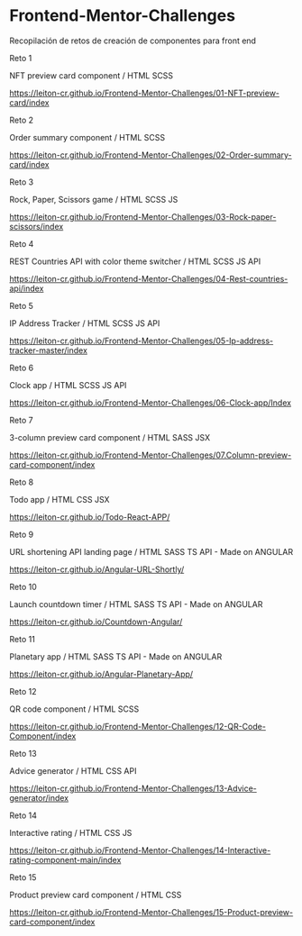 # Frontend-Mentor-Challenges
Recopilación de retos de creación de componentes para front end


Reto 1

NFT preview card component / HTML SCSS

https://leiton-cr.github.io/Frontend-Mentor-Challenges/01-NFT-preview-card/index


Reto 2

Order summary component / HTML SCSS

https://leiton-cr.github.io/Frontend-Mentor-Challenges/02-Order-summary-card/index


Reto 3

Rock, Paper, Scissors game / HTML SCSS JS

https://leiton-cr.github.io/Frontend-Mentor-Challenges/03-Rock-paper-scissors/index


Reto 4

REST Countries API with color theme switcher / HTML SCSS JS API

https://leiton-cr.github.io/Frontend-Mentor-Challenges/04-Rest-countries-api/index


Reto 5

IP Address Tracker / HTML SCSS JS API

https://leiton-cr.github.io/Frontend-Mentor-Challenges/05-Ip-address-tracker-master/index


Reto 6

Clock app / HTML SCSS JS API

https://leiton-cr.github.io/Frontend-Mentor-Challenges/06-Clock-app/Index


Reto 7

3-column preview card component / HTML SASS JSX

https://leiton-cr.github.io/Frontend-Mentor-Challenges/07.Column-preview-card-component/index


Reto 8

Todo app / HTML CSS JSX

https://leiton-cr.github.io/Todo-React-APP/


Reto 9

URL shortening API landing page / HTML SASS TS API - Made on ANGULAR

https://leiton-cr.github.io/Angular-URL-Shortly/


Reto 10

Launch countdown timer / HTML SASS TS API - Made on ANGULAR

https://leiton-cr.github.io/Countdown-Angular/


Reto 11

Planetary app / HTML SASS TS API - Made on ANGULAR

https://leiton-cr.github.io/Angular-Planetary-App/


Reto 12

QR code component / HTML SCSS

https://leiton-cr.github.io/Frontend-Mentor-Challenges/12-QR-Code-Component/index


Reto 13

Advice generator / HTML CSS API

https://leiton-cr.github.io/Frontend-Mentor-Challenges/13-Advice-generator/index

Reto 14

Interactive rating / HTML CSS JS

https://leiton-cr.github.io/Frontend-Mentor-Challenges/14-Interactive-rating-component-main/index

Reto 15

Product preview card component / HTML CSS

https://leiton-cr.github.io/Frontend-Mentor-Challenges/15-Product-preview-card-component/index
